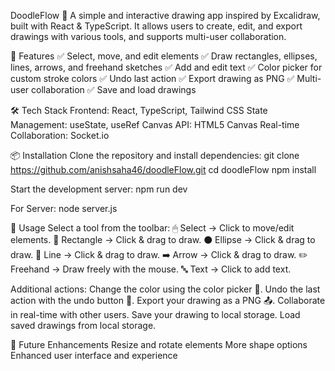 DoodleFlow 🎨
A simple and interactive drawing app inspired by Excalidraw, built with React & TypeScript. It allows users to create, edit, and export drawings with various tools, and supports multi-user collaboration.

🚀 Features
✅ Select, move, and edit elements
✅ Draw rectangles, ellipses, lines, arrows, and freehand sketches
✅ Add and edit text
✅ Color picker for custom stroke colors
✅ Undo last action
✅ Export drawing as PNG
✅ Multi-user collaboration
✅ Save and load drawings

🛠 Tech Stack
Frontend: React, TypeScript, Tailwind CSS
State Management: useState, useRef
Canvas API: HTML5 Canvas
Real-time Collaboration: Socket.io

📦 Installation
Clone the repository and install dependencies:
git clone https://github.com/anishsaha46/doodleFlow.git
cd doodleFlow
npm install

Start the development server:
npm run dev

For Server:
node server.js

📖 Usage
Select a tool from the toolbar:
🖱 Select → Click to move/edit elements.
🔲 Rectangle → Click & drag to draw.
⚫ Ellipse → Click & drag to draw.
📏 Line → Click & drag to draw.
➡️ Arrow → Click & drag to draw.
✏️ Freehand → Draw freely with the mouse.
🔤 Text → Click to add text.

Additional actions:
Change the color using the color picker 🎨.
Undo the last action with the undo button 🔄.
Export your drawing as a PNG 📤.
Collaborate in real-time with other users.
Save your drawing to local storage.
Load saved drawings from local storage.

📌 Future Enhancements
Resize and rotate elements
More shape options
Enhanced user interface and experience
